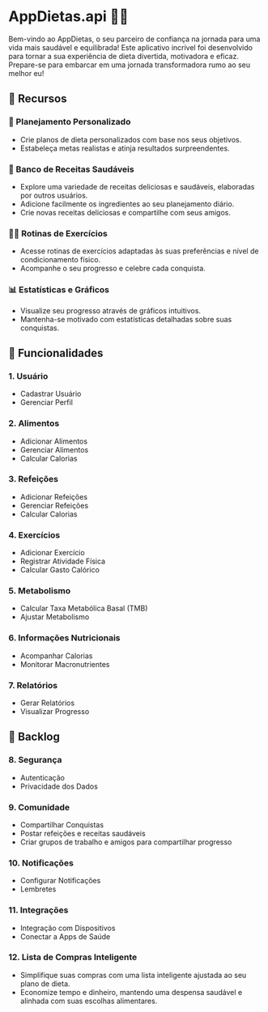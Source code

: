 # AppDietas.api 🍏💪

Bem-vindo ao AppDietas, o seu parceiro de confiança na jornada para uma vida mais saudável e equilibrada! Este aplicativo incrível foi desenvolvido para tornar a sua experiência de dieta divertida, motivadora e eficaz. Prepare-se para embarcar em uma jornada transformadora rumo ao seu melhor eu!

## 🌟 Recursos

### 📅 Planejamento Personalizado
- Crie planos de dieta personalizados com base nos seus objetivos.
- Estabeleça metas realistas e atinja resultados surpreendentes.

### 🥗 Banco de Receitas Saudáveis
- Explore uma variedade de receitas deliciosas e saudáveis, elaboradas por outros usuários.
- Adicione facilmente os ingredientes ao seu planejamento diário.
- Crie novas receitas deliciosas e compartilhe com seus amigos.

### 🏋️‍♂️ Rotinas de Exercícios
- Acesse rotinas de exercícios adaptadas às suas preferências e nível de condicionamento físico.
- Acompanhe o seu progresso e celebre cada conquista.

### 📊 Estatísticas e Gráficos
- Visualize seu progresso através de gráficos intuitivos.
- Mantenha-se motivado com estatísticas detalhadas sobre suas conquistas.

## 🚀 Funcionalidades

### 1. **Usuário**
- Cadastrar Usuário
- Gerenciar Perfil

### 2. **Alimentos**
- Adicionar Alimentos
- Gerenciar Alimentos
- Calcular Calorias

### 3. **Refeições**
- Adicionar Refeições
- Gerenciar Refeições
- Calcular Calorias

### 4. **Exercícios**
- Adicionar Exercício
- Registrar Atividade Física
- Calcular Gasto Calórico

### 5. **Metabolismo**
- Calcular Taxa Metabólica Basal (TMB)
- Ajustar Metabolismo

### 6. **Informações Nutricionais**
- Acompanhar Calorias
- Monitorar Macronutrientes

### 7. **Relatórios**
- Gerar Relatórios
- Visualizar Progresso

## 📝 Backlog

### 8. **Segurança**
- Autenticação
- Privacidade dos Dados

### 9. **Comunidade**
- Compartilhar Conquistas
- Postar refeições e receitas saudáveis
- Criar grupos de trabalho e amigos para compartilhar progresso

### 10. **Notificações**
- Configurar Notificações
- Lembretes

### 11. **Integrações**
- Integração com Dispositivos
- Conectar a Apps de Saúde

### 12. **Lista de Compras Inteligente**
- Simplifique suas compras com uma lista inteligente ajustada ao seu plano de dieta.
- Economize tempo e dinheiro, mantendo uma despensa saudável e alinhada com suas escolhas alimentares.
